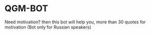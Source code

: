 # QGM-BOT
Need motivation? then this bot will help you, more than 30 quotes for motivation (Bot only for Russian speakers)
